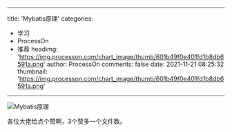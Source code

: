 
---
title: 'Mybatis原理'
categories: 
 - 学习
 - ProcessOn
 - 推荐
headimg: 'https://img.processon.com/chart_image/thumb/601b49f0e401fd1b8db6591a.png'
author: ProcessOn
comments: false
date: 2021-11-21 08:25:32
thumbnail: 'https://img.processon.com/chart_image/thumb/601b49f0e401fd1b8db6591a.png'
---

<div>   
<img class="thumb" alt="Mybatis原理" src="https://img.processon.com/chart_image/thumb/601b49f0e401fd1b8db6591a.png" referrerpolicy="no-referrer">
<p>各位大佬给点个赞啊，3个赞多一个文件数。</p>  
</div>
            